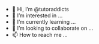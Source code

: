 - 👋 Hi, I’m @tutoraddicts
- 👀 I’m interested in ...
- 🌱 I’m currently learning ...
- 💞️ I’m looking to collaborate on ...
- 📫 How to reach me ...

<!---
tutoraddicts/tutoraddicts is a ✨ special ✨ repository because its `README.md` (this file) appears on your GitHub profile.
You can click the Preview link to take a look at your changes.
--->
